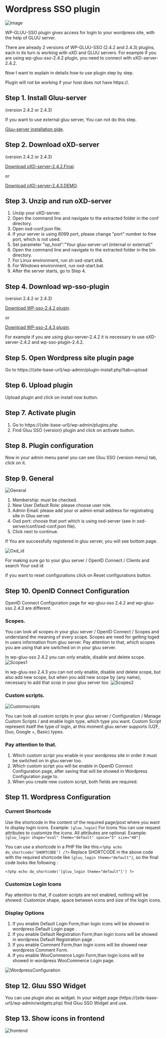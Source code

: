 Wordpress SSO plugin 
=========================
![image](https://raw.githubusercontent.com/GluuFederation/gluu-wordpress-oxd-login-plugin/master/plugin.jpg)

WP-GLUU-SSO plugin gives access for login to your wordpress site, with the help of GLUU server.

There are already 2 versions of WP-GLUU-SSO (2.4.2 and 2.4.3) plugins, each in its turn is working with oXD and GLUU servers.
For example if you are using wp-gluu-sso-2.4.2 plugin, you need to connect with oXD-server-2.4.2.

Now I want to explain in details how to use plugin step by step. 

Plugin will not be working if your host does not have https://. 

## Step 1. Install Gluu-server 

(version 2.4.2 or 2.4.3)

If you want to use external gluu server, You can not do this step.   

[Gluu-server installation gide](https://www.gluu.org/docs/deployment/).

## Step 2. Download oXD-server 

(version 2.4.2 or 2.4.3)

[Download oXD-server-2.4.2.Final](https://ox.gluu.org/maven/org/xdi/oxd-server/2.4.2.Final/oxd-server-2.4.2.Final-distribution.zip).

or

[Download oXD-server-2.4.3.DEMO](https://ox.gluu.org/maven/org/xdi/oxd-server/2.4.3-SNAPSHOT/oxd-server-2.4.3-SNAPSHOT-distribution.zip).

## Step 3. Unzip and run oXD-server
 
1. Unzip your oXD-server. 
2. Open the command line and navigate to the extracted folder in the conf directory.
3. Open oxd-conf.json file.  
4. If your server is using 8099 port, please change "port" number to free port, which is not used.
5. Set parameter "op_host":"Your gluu-server-url (internal or external)"
6. Open the command line and navigate to the extracted folder in the bin directory.
7. For Linux environment, run sh oxd-start.sh&. 
8. For Windows environment, run oxd-start.bat.
9. After the server starts, go to Step 4.

## Step 4. Download wp-sso-plugin
 
(version 2.4.2 or 2.4.3)

[Download WP-sso-2.4.2 plugin](https://raw.githubusercontent.com/GluuFederation/gluu-wordpress-sso-login-plugin/master/wp-sso-2.4.2/wp-sso-2.4.2.zip).

or

[Download WP-sso-2.4.3 plugin](https://raw.githubusercontent.com/GluuFederation/gluu-wordpress-sso-login-plugin/master/wp-sso-2.4.3/wp-sso-2.4.3.zip).

For example if you are using gluu-server-2.4.2 it is necessary to use oXD-server-2.4.2 and wp-sso-plugin-2.4.2.

## Step 5. Open Wordpress site plugin page
 
Go to https://{site-base-url}/wp-admin/plugin-install.php?tab=upload

## Step 6. Upload plugin
 
Upload plugin and click on install now button.

## Step 7. Activate plugin
 
1. Go to https://{site-base-url}/wp-admin/plugins.php
2. Find Gluu SSO {version} plugin and click on activate button.

## Step 8. Plugin configuration
 
Now in your admin menu panel you can see Gluu SSO {version menu} tab, click on it.

## Step 9. General

![General](https://raw.githubusercontent.com/GluuFederation/gluu-wordpress-sso-login-plugin/master/docu/1.png) 

1. Membership: must be checked.
2. New User Default Role: please choose user role. 
3. Admin Email: please add your or admin email address for registrating site in Gluu server.
4. Oxd port: choose that port which is using oxd-server (see in oxd-server/conf/oxd-conf.json file).
5. Click next to continue.

If You are successfully registered in gluu server, you will see bottom page.

![Oxd_id](https://raw.githubusercontent.com/GluuFederation/gluu-wordpress-sso-login-plugin/master/docu/2.png) 

For making sure go to your gluu server / OpenID Connect / Clients and search  Your oxd id

If you want to reset configurations click on Reset configurations button.

## Step 10. OpenID Connect Configuration

OpenID Connect Configuration page for wp-gluu-sso 2.4.2 and wp-gluu-sso 2.4.3 are different.

### Scopes.
You can look all scopes in your gluu server / OpenID Connect / Scopes and understand the meaning of  every scope.
Scopes are need for getting loged in users information from gluu server.
Pay attention to that, which scopes you are using that are switched on in your gluu server.

In wp-gluu-sso 2.4.2  you can only enable, disable and delete scope.
![Scopes1](https://raw.githubusercontent.com/GluuFederation/gluu-wordpress-sso-login-plugin/master/docu/3.png) 

In wp-gluu-sso 2.4.3 you can not only enable, disable and delete scope, but also add new scope, but when you add new scope by {any name}, necessary to add that scop in your gluu server too. 
![Scopes2](https://raw.githubusercontent.com/GluuFederation/gluu-wordpress-sso-login-plugin/master/docu/4.png) 

### Custom scripts.

![Customscripts](https://raw.githubusercontent.com/GluuFederation/gluu-wordpress-sso-login-plugin/master/docu/5.png) 

You can look all custom scripts in your gluu server / Configuration / Manage Custom Scripts / and enable login type, which type you want.
Custom Script represent itself the type of login, at this moment gluu server supports (U2F, Duo, Google +, Basic) types.

### Pay attention to that.

1. Which custom script you enable in your wordpress site in order it must be switched on in gluu server too.
2. Which custom script you will be enable in OpenID Connect Configuration page, after saving that will be showed in Wordpress Configuration page to.
3. When you create new custom script, both fields are required.

## Step 11. Wordpress Configuration

### Current Shortcode
 
Use the shortcode in the content of the required page/post where you want to display login icons.
Example: ```[gluu_login]```
For Icons
You can use request attributes to customize the icons. All attributes are optional.
Example: ```[gluu_login shape="oval" theme="default" space="5" size="40"]```

You can use a shortcode in a PHP file like this:```<?php echo do_shortcode(‘SHORTCODE’) /?>```
Replace SHORTCODE in the above code with the required shortcode like ```[gluu_login theme="default"]```, so the final code looks like following : 
```
<?php echo do_shortcode('[gluu_login theme="default"]') ?>
```

### Customize Login Icons
 
Pay attention to that, if custom scripts are not enabled, nothing will be showed.
Customize shape, space between icons and size of the login icons.

### Display Options
 
1. If you enable Default Login Form,than login icons will be showed in wordpress Default Login page .
2. If you enable Default Registration Form,than login icons will be showed in wordpress Default Registration page .
3. If you enable Comment Form,than login icons will be showed near wordpress Comment Form.
4. If you enable WooCommerce Login Form,than login icons will be showed in wordpress WooCommerce Login page.

![WordpressConfiguration](https://raw.githubusercontent.com/GluuFederation/gluu-wordpress-sso-login-plugin/master/docu/6.png) 

## Step 12. Gluu SSO Widget

You can use plugin also as widget.
In your widget page (https://{site-base-url}/wp-admin/widgets.php) find Gluu SSO Widget and use.

## Step 13. Show icons in frontend

![frontend](https://raw.githubusercontent.com/GluuFederation/gluu-wordpress-sso-login-plugin/master/docu/7.png)